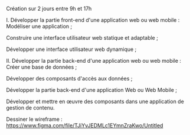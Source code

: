 Création sur 2 jours entre 9h et 17h

I. Développer la partie front-end d'une application web ou web mobile :
Modéliser une application ;

Construire une interface utilisateur web statique et adaptable ;

Développer une interface utilisateur web dynamique ;

II. Développer la partie back-end d'une application web ou web mobile :
Créer une base de données ;

Développer des composants d'accès aux données ;

Développer la partie back-end d'une application Web ou Web Mobile ;

Développer et mettre en œuvre des composants dans une application de gestion de contenu.



Dessiner le wireframe : 
https://www.figma.com/file/TJiYvJEDMLc1EYmnZraKwo/Untitled
